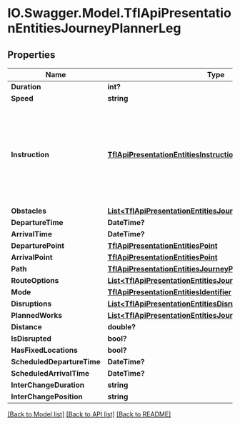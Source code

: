 # IO.Swagger.Model.TflApiPresentationEntitiesJourneyPlannerLeg
## Properties

Name | Type | Description | Notes
------------ | ------------- | ------------- | -------------
**Duration** | **int?** |  | [optional] 
**Speed** | **string** |  | [optional] 
**Instruction** | [**TflApiPresentationEntitiesInstruction**](TflApiPresentationEntitiesInstruction.md) | Describes the action the user need to take for this section, E.g. \&quot;walk to the              district line\&quot; | [optional] 
**Obstacles** | [**List&lt;TflApiPresentationEntitiesJourneyPlannerObstacle&gt;**](TflApiPresentationEntitiesJourneyPlannerObstacle.md) |  | [optional] 
**DepartureTime** | **DateTime?** |  | [optional] 
**ArrivalTime** | **DateTime?** |  | [optional] 
**DeparturePoint** | [**TflApiPresentationEntitiesPoint**](TflApiPresentationEntitiesPoint.md) |  | [optional] 
**ArrivalPoint** | [**TflApiPresentationEntitiesPoint**](TflApiPresentationEntitiesPoint.md) |  | [optional] 
**Path** | [**TflApiPresentationEntitiesJourneyPlannerPath**](TflApiPresentationEntitiesJourneyPlannerPath.md) |  | [optional] 
**RouteOptions** | [**List&lt;TflApiPresentationEntitiesJourneyPlannerRouteOption&gt;**](TflApiPresentationEntitiesJourneyPlannerRouteOption.md) |  | [optional] 
**Mode** | [**TflApiPresentationEntitiesIdentifier**](TflApiPresentationEntitiesIdentifier.md) |  | [optional] 
**Disruptions** | [**List&lt;TflApiPresentationEntitiesDisruption&gt;**](TflApiPresentationEntitiesDisruption.md) |  | [optional] 
**PlannedWorks** | [**List&lt;TflApiPresentationEntitiesJourneyPlannerPlannedWork&gt;**](TflApiPresentationEntitiesJourneyPlannerPlannedWork.md) |  | [optional] 
**Distance** | **double?** |  | [optional] 
**IsDisrupted** | **bool?** |  | [optional] 
**HasFixedLocations** | **bool?** |  | [optional] 
**ScheduledDepartureTime** | **DateTime?** |  | [optional] 
**ScheduledArrivalTime** | **DateTime?** |  | [optional] 
**InterChangeDuration** | **string** |  | [optional] 
**InterChangePosition** | **string** |  | [optional] 

[[Back to Model list]](../README.md#documentation-for-models) [[Back to API list]](../README.md#documentation-for-api-endpoints) [[Back to README]](../README.md)

